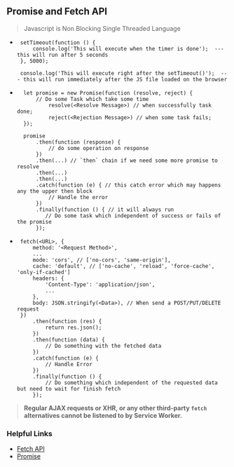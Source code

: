 ## Promise and Fetch API

> Javascript is Non Blocking Single Threaded Language

- ```
   setTimeout(function () {
       console.log('This will execute when the timer is done');  --- this will run after 5 seconds
   }, 5000);

   console.log('This will execute right after the setTimeout()');  --- this will run immediately after the JS file loaded on the browser

  ```

- ```
    let promise = new Promise(function (resolve, reject) {
        // Do some Task which take some time
            resolve(<Resolve Message>) // when successfully task done;
            reject(<Rejection Message>) // when some task fails;
    });

    promise
        .then(function (response) {
            // do some operation on response
        })
        .then(...) // `then` chain if we need some more promise to resolve
        .then(...)
        .then(...)
        .catch(function (e) { // this catch error which may happens any the upper then block
            // Handle the error
        })
        .finally(function () { // it will always run
           // Do some task which independent of success or fails of the promise
        });
  ```

- ```
   fetch(<URL>, {
       method: '<Request Method>',
       ...
       mode: 'cors', // ['no-cors', 'same-origin'],
       cache: 'default', // ['no-cache', 'reload', 'force-cache', 'only-if-cached']
       headers: {
           'Content-Type': 'application/json',
           ...
       },
       body: JSON.stringify(<Data>), // When send a POST/PUT/DELETE request
   })
       .then(function (res) {
           return res.json();
       })
       .then(function (data) {
           // Do something with the fetched data
       })
       .catch(function (e) {
           // Handle Error
       })
       .finally(function () {
           // Do something which independent of the requested data but need to wait for finish fetch
       });

  ```

> **Regular AJAX requests or XHR, or any other third-party `fetch` alternatives cannot be listened to by Service Worker.**

### Helpful Links

- [Fetch API](https://developer.mozilla.org/en-US/docs/Web/API/Fetch_API)
- [Promise](https://developer.mozilla.org/en-US/docs/Web/JavaScript/Reference/Global_Objects/Promise)
